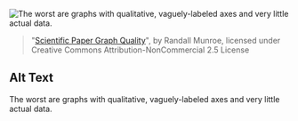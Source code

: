 ![The worst are graphs with qualitative, vaguely-labeled axes and very little actual data.](https://imgs.xkcd.com/comics/scientific_paper_graph_quality.png)
> "[Scientific Paper Graph Quality](https://xkcd.com/1945/)", by Randall Munroe, licensed under Creative Commons Attribution-NonCommercial 2.5 License

## Alt Text
The worst are graphs with qualitative, vaguely-labeled axes and very little actual data.
